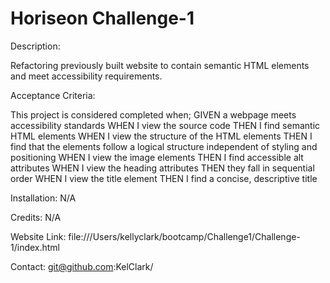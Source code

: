 # Horiseon Challenge-1
 
Description: 

Refactoring previously built website to contain semantic HTML elements and meet accessibility requirements.

Acceptance Criteria: 

This project is considered completed when;
GIVEN a webpage meets accessibility standards
WHEN I view the source code
THEN I find semantic HTML elements
WHEN I view the structure of the HTML elements
THEN I find that the elements follow a logical structure independent of styling and positioning
WHEN I view the image elements
THEN I find accessible alt attributes
WHEN I view the heading attributes
THEN they fall in sequential order
WHEN I view the title element
THEN I find a concise, descriptive title

Installation: 
N/A

Credits:
N/A

Website Link: 
file:///Users/kellyclark/bootcamp/Challenge1/Challenge-1/index.html 


Contact: 
git@github.com:KelClark/
